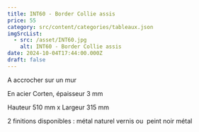 ```yaml
---
title: INT60 - Border Collie assis
price: 55
category: src/content/categories/tableaux.json
imgSrcList:
  - src: /asset/INT60.jpg
    alt: INT60 - Border Collie assis
date: 2024-10-04T17:44:00.000Z
draft: false
---
```


A accrocher sur un mur

En acier Corten, épaisseur 3 mm

Hauteur 510 mm x Largeur 315 mm

2 finitions disponibles : métal naturel vernis ou  peint noir métal
